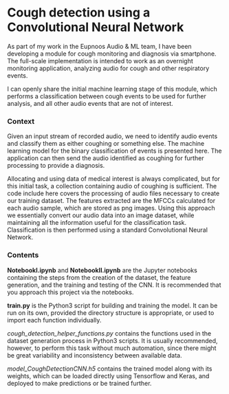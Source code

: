 # Cough detection using a Convolutional Neural Network

As part of my work in the Eupnoos Audio & ML team, I have been developing a module for cough monitoring and diagnosis via smartphone. 
The full-scale implementation is intended to work as an overnight monitoring application, analyzing audio for cough and other respiratory events.

I can openly share the initial machine learning stage of this module, which performs a classification between cough events to be used for further analysis, and all other audio events that are not of interest.

### Context

Given an input stream of recorded audio, we need to identify audio events and classify them as either coughing or something else. 
The machine learning model for the binary classification of events is presented here. 
The application can then send the audio identified as coughing for further processing to provide a diagnosis. 


Allocating and using data of medical interest is always complicated, but for this initial task, a collection containing audio of coughing is sufficient. 
The code include here covers the processing of audio files necessary to create our training dataset. 
The features extracted are the MFCCs calculated for each audio sample, which are stored as png images. 
Using this approach we essentially convert our audio data into an image dataset, while maintaining all the information useful for the classification task.
Classification is then performed using a standard Convolutional Neural Network.

### Contents

**NotebookI.ipynb** and **NotebookII.ipynb** are the Jupyter notebooks containing the steps from the creation of the dataset, the feature generation, and the training and testing of the CNN. It is recommended that you approach this project via the notebooks.

**train.py** is the Python3 script for building and training the model. It can be run on its own, provided the directory structure is appropriate, or used to import each function individually.

*cough_detection_helper_functions.py* contains the functions used in the dataset generation process in Python3 scripts. It is usually recommended, however, to perform this task without much automation, since there might be great variability and inconsistency between available data.

*model_CoughDetectionCNN.h5* contains the trained model along with its weights, which can be loaded directly using Tensorflow and Keras, and deployed to make predictions or be trained further.
